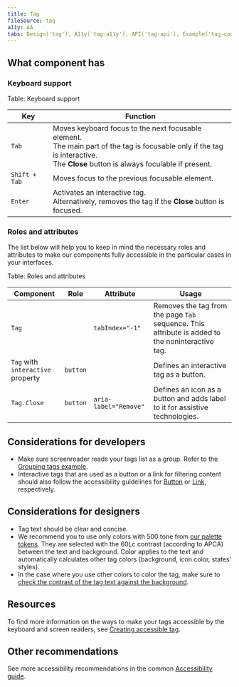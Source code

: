 ```yaml
---
title: Tag
fileSource: tag
a11y: AA
tabs: Design('tag'), A11y('tag-a11y'), API('tag-api'), Example('tag-code'), Changelog('tag-changelog')
---
```


## What component has

### Keyboard support

Table: Keyboard support

| Key           | Function                                                                          |
| ------------- | --------------------------------------------------------------------------------- |
| `Tab`         | Moves keyboard focus to the next focusable element. <br>The main part of the tag is focusable only if the tag is interactive. <br>The **Close** button is always foculable if present.          |
| <nobr>`Shift + Tab`</nobr> | Moves focus to the previous focusable element.                                    |
| `Enter`       | Activates an interactive tag. <br>Alternatively, removes the tag if the **Close** button is focused. |

### Roles and attributes

The list below will help you to keep in mind the necessary roles and attributes to make our components fully accessible in the particular cases in your interfaces.

Table: Roles and attributes

| Component | Role | Attribute         | Usage           |
| ------------------- | ------ | ----------------- | -------------------------------------------------------------------------------------------------------- | 
|`Tag`  |  |`tabIndex="-1"` | Removes the tag from the page `Tab` sequence. This attribute is added to the noninteractive tag. |
|`Tag` with `interactive` property | `button` |       | Defines an interactive tag as a button.  |
| `Tag.Close` | `button` | `aria-label="Remove"` | Defines an icon as a button and adds label to it for assistive technologies. |

## Considerations for developers

- Make sure screenreader reads your tags list as a group. Refer to the [Grouping tags example](./tag-code#grouping-tags).
- Interactive tags that are used as a button or a link for filtering content should also follow the accessibility guidelines for [Button](/components/button/button-a11y) or [Link](/components/link/link-a11y), respectively.

## Considerations for designers

- Tag text should be clear and concise.
- We recommend you to use only colors with 500 tone from [our palette tokens](/style/design-tokens/design-tokens#base-tokens-palette). They are selected with the 60Lc contrast (according to APCA) between the text and background. Color applies to the text and automatically calculates other tag colors (background, icon color, states' styles).
- In the case where you use other colors to color the tag, make sure to [check the contrast of the tag text against the background](/core-principles/a11y/a11y-design#color-and-contrast).

## Resources

To find more information on the ways to make your tags accessible by the keyboard and screen readers, see [Creating accessible tag](https://a11y-guidelines.orange.com/en/web/components-examples/tags/).

## Other recommendations

See more accessibility recommendations in the common [Accessibility guide](/core-principles/a11y/a11y).
